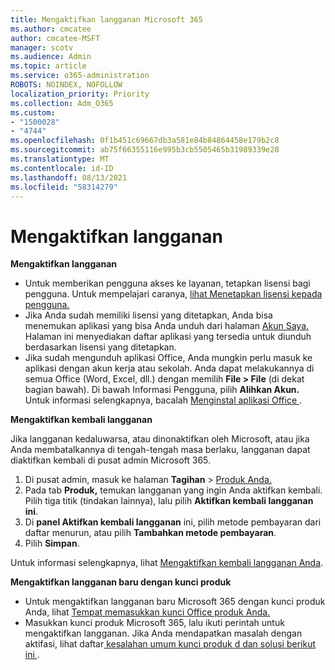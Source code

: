```yaml
---
title: Mengaktifkan langganan Microsoft 365
ms.author: cmcatee
author: cmcatee-MSFT
manager: scotv
ms.audience: Admin
ms.topic: article
ms.service: o365-administration
ROBOTS: NOINDEX, NOFOLLOW
localization_priority: Priority
ms.collection: Adm_O365
ms.custom:
- "1500028"
- "4744"
ms.openlocfilehash: 0f1b451c69667db3a581e84b84864458e179b2c8
ms.sourcegitcommit: ab75f66355116e995b3cb5505465b31989339e28
ms.translationtype: MT
ms.contentlocale: id-ID
ms.lasthandoff: 08/13/2021
ms.locfileid: "58314279"
---
```

# <a name="activate-your-subscription"></a>Mengaktifkan langganan

**Mengaktifkan langganan**

- Untuk memberikan pengguna akses ke layanan, tetapkan lisensi bagi pengguna. Untuk mempelajari caranya, [lihat Menetapkan lisensi kepada pengguna.](https://docs.microsoft.com/microsoft-365/admin/manage/assign-licenses-to-users)
- Jika Anda sudah memiliki lisensi yang ditetapkan, Anda bisa menemukan aplikasi yang bisa Anda unduh dari halaman [Akun Saya.](https://portal.office.com/account/#installs) Halaman ini menyediakan daftar aplikasi yang tersedia untuk diunduh berdasarkan lisensi yang ditetapkan.
- Jika sudah mengunduh aplikasi Office, Anda mungkin perlu masuk ke aplikasi dengan akun kerja atau sekolah. Anda dapat melakukannya di semua Office (Word, Excel, dll.) dengan memilih **File > File** (di dekat bagian bawah). Di bawah Informasi Pengguna, pilih **Alihkan Akun.** Untuk informasi selengkapnya, bacalah [Menginstal aplikasi Office ](https://docs.microsoft.com/microsoft-365/admin/setup/install-applications).

**Mengaktifkan kembali langganan**

Jika langganan kedaluwarsa, atau dinonaktifkan oleh Microsoft, atau jika Anda membatalkannya di tengah-tengah masa berlaku, langganan dapat diaktifkan kembali di pusat admin Microsoft 365.

1. Di pusat admin, masuk ke halaman **Tagihan**  >  [Produk Anda.](https://go.microsoft.com/fwlink/p/?linkid=842054)
2. Pada tab **Produk,** temukan langganan yang ingin Anda aktifkan kembali. Pilih tiga titik (tindakan lainnya), lalu pilih **Aktifkan kembali langganan ini**.
3. Di **panel Aktifkan kembali langganan** ini, pilih metode pembayaran dari daftar menurun, atau pilih **Tambahkan metode pembayaran**.
4. Pilih **Simpan**.

Untuk informasi selengkapnya, lihat [Mengaktifkan kembali langganan Anda](https://docs.microsoft.com/microsoft-365/commerce/subscriptions/reactivate-your-subscription).

**Mengaktifkan langganan baru dengan kunci produk**

- Untuk mengaktifkan langganan baru Microsoft 365 dengan kunci produk Anda, lihat [Tempat memasukkan kunci Office produk Anda.](https://support.office.com/article/where-to-enter-your-office-product-key-0a82e5ae-739e-4b92-a6f4-2ec780c185db)
- Masukkan kunci produk Microsoft 365, lalu ikuti perintah untuk mengaktifkan langganan. Jika Anda mendapatkan masalah dengan aktifasi, lihat daftar[ kesalahan umum kunci produk d dan solusi berikut ini ](https://docs.microsoft.com/microsoft-365/commerce/product-key-errors-and-solutions).